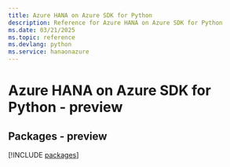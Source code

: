 ```yaml
---
title: Azure HANA on Azure SDK for Python
description: Reference for Azure HANA on Azure SDK for Python
ms.date: 03/21/2025
ms.topic: reference
ms.devlang: python
ms.service: hanaonazure
---
```

# Azure HANA on Azure SDK for Python - preview
## Packages - preview
[!INCLUDE [packages](hana-on-azure-index.md)]